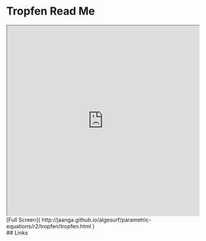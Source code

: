 Tropfen Read Me
===

<iframe src='http://jaanga.github.io/algesurf/parametric-equations/r2/tropfen/tropfen.html' width=100% height=500px >
There is an `iframe` here. It is not visible when viewed on github.com/algesurf. To view, please see 'Project Links' below.
</iframe>
[Full Screen]( http://jaanga.github.io/algesurf/parametric-equations/r2/tropfen/tropfen.html )
<br>
## Links 
<http://www.3d-meier.de/tut3/Seite44.html>  
